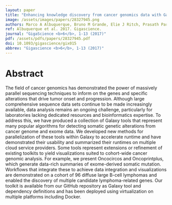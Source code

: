 ```yaml
---
layout: paper
title: "Enhancing knowledge discovery from cancer genomics data with Galaxy."
image: /assets/images/papers/28327945.png
authors: Marco A Albuquerque, Bruno M Grande, Elie J Ritch, Prasath Pararajalingam, Selin Jessa, Martin Krzywinski, Jasleen K Grewal, Sohrab P Shah, Paul C Boutros, Ryan D Morin
ref: Albuquerque et al. 2017. Gigascience.
journal: "GigaScience <b>6</b>, 1-13 (2017)"
pdf: /assets/pdfs/papers/28327945.pdf
doi: 10.1093/gigascience/gix015
abbrev: "Gigascience <b>6</b>, 1-13 (2017)"
---
```


# Abstract

The field of cancer genomics has demonstrated the power of massively parallel sequencing techniques to inform on the genes and specific alterations that drive tumor onset and progression. Although large comprehensive sequence data sets continue to be made increasingly available, data analysis remains an ongoing challenge, particularly for laboratories lacking dedicated resources and bioinformatics expertise. To address this, we have produced a collection of Galaxy tools that represent many popular algorithms for detecting somatic genetic alterations from cancer genome and exome data. We developed new methods for parallelization of these tools within Galaxy to accelerate runtime and have demonstrated their usability and summarized their runtimes on multiple cloud service providers. Some tools represent extensions or refinement of existing toolkits to yield visualizations suited to cohort-wide cancer genomic analysis. For example, we present Oncocircos and Oncoprintplus, which generate data-rich summaries of exome-derived somatic mutation. Workflows that integrate these to achieve data integration and visualizations are demonstrated on a cohort of 96 diffuse large B-cell lymphomas and enabled the discovery of multiple candidate lymphoma-related genes. Our toolkit is available from our GitHub repository as Galaxy tool and dependency definitions and has been deployed using virtualization on multiple platforms including Docker.

